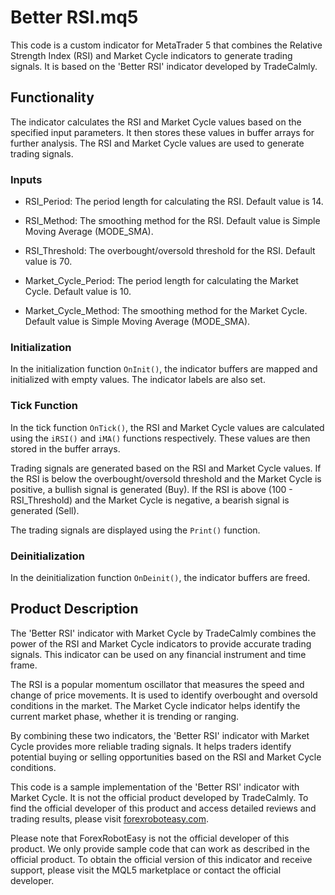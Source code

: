 # Better RSI.mq5

This code is a custom indicator for MetaTrader 5 that combines the Relative Strength Index (RSI) and Market Cycle indicators to generate trading signals. It is based on the 'Better RSI' indicator developed by TradeCalmly.

## Functionality

The indicator calculates the RSI and Market Cycle values based on the specified input parameters. It then stores these values in buffer arrays for further analysis. The RSI and Market Cycle values are used to generate trading signals.

### Inputs

- RSI_Period: The period length for calculating the RSI. Default value is 14.
- RSI_Method: The smoothing method for the RSI. Default value is Simple Moving Average (MODE_SMA).
- RSI_Threshold: The overbought/oversold threshold for the RSI. Default value is 70.

- Market_Cycle_Period: The period length for calculating the Market Cycle. Default value is 10.
- Market_Cycle_Method: The smoothing method for the Market Cycle. Default value is Simple Moving Average (MODE_SMA).

### Initialization

In the initialization function `OnInit()`, the indicator buffers are mapped and initialized with empty values. The indicator labels are also set.

### Tick Function

In the tick function `OnTick()`, the RSI and Market Cycle values are calculated using the `iRSI()` and `iMA()` functions respectively. These values are then stored in the buffer arrays.

Trading signals are generated based on the RSI and Market Cycle values. If the RSI is below the overbought/oversold threshold and the Market Cycle is positive, a bullish signal is generated (Buy). If the RSI is above (100 - RSI_Threshold) and the Market Cycle is negative, a bearish signal is generated (Sell).

The trading signals are displayed using the `Print()` function.

### Deinitialization

In the deinitialization function `OnDeinit()`, the indicator buffers are freed.

## Product Description

The 'Better RSI' indicator with Market Cycle by TradeCalmly combines the power of the RSI and Market Cycle indicators to provide accurate trading signals. This indicator can be used on any financial instrument and time frame.

The RSI is a popular momentum oscillator that measures the speed and change of price movements. It is used to identify overbought and oversold conditions in the market. The Market Cycle indicator helps identify the current market phase, whether it is trending or ranging.

By combining these two indicators, the 'Better RSI' indicator with Market Cycle provides more reliable trading signals. It helps traders identify potential buying or selling opportunities based on the RSI and Market Cycle conditions.

This code is a sample implementation of the 'Better RSI' indicator with Market Cycle. It is not the official product developed by TradeCalmly. To find the official developer of this product and access detailed reviews and trading results, please visit [forexroboteasy.com](https://forexroboteasy.com/forex-robot-review/tradecalmlys-better-rsi-review-of-light-load-forex-tool/).

Please note that ForexRobotEasy is not the official developer of this product. We only provide sample code that can work as described in the official product. To obtain the official version of this indicator and receive support, please visit the MQL5 marketplace or contact the official developer.
